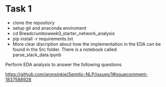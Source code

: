 # Task 1
- clone the repository
- setup git and anaconda enviroment
- cd Breadcrumbsweek0_starter_network_analysis
- pip install -r requirements.txt
- More clear discription about how the implementation in the EDA can be found in the Src folder. There is a notebook called parse_slack_data.ipynb

Perform EDA analysis to answer the following questions


https://github.com/aronsinkie/Semitic-NLP/issues/1#issuecomment-1837588928
